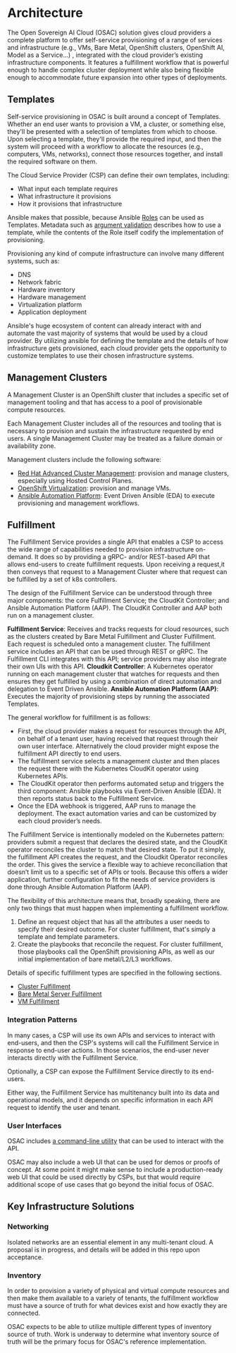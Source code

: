 # Architecture

The Open Sovereign AI Cloud (OSAC) solution gives cloud providers a complete platform
to offer self-service provisioning of a range of services and infrastructure (e.g., VMs, Bare Metal, 
OpenShift clusters, OpenShift AI, Model as a Service...) , integrated with the cloud provider’s existing infrastructure
components. It features a fulfillment workflow that is powerful enough to handle
complex cluster deployment while also being flexible enough to accommodate
future expansion into other types of deployments.

## Templates

Self-service provisioning in OSAC is built around a concept of Templates.
Whether an end user wants to provision a VM, a cluster, or something else,
they'll be presented with a selection of templates from which to choose. Upon
selecting a template, they'll provide the required input, and then the system
will proceed with a workflow to allocate the resources (e.g., computers, VMs, networks), connect those resources together, and install the required software on them.

The Cloud Service Provider (CSP) can define their own templates, including:

* What input each template requires
* What infrastructure it provisions
* How it provisions that infrastructure

Ansible makes that possible, because Ansible
[Roles](https://docs.ansible.com/ansible/latest/playbook_guide/playbooks_reuse_roles.html)
can be used as Templates. Metadata such as [argument
validation](https://docs.ansible.com/ansible/latest/playbook_guide/playbooks_reuse_roles.html#role-argument-validation)
describes how to use a template, while the contents of the Role itself codify
the implementation of provisioning.

Provisioning any kind of compute infrastructure can involve many different systems, such as:

* DNS
* Network fabric
* Hardware inventory
* Hardware management
* Virtualization platform
* Application deployment

Ansible's huge ecosystem of content can already interact with and automate the
vast majority of systems that would be used by a cloud provider. By utilizing
ansible for defining the template and the details of how infrastructure gets
provisioned, each cloud provider gets the opportunity to customize templates to
use their chosen infrastructure systems.

## Management Clusters

A Management Cluster is an OpenShift cluster that includes a specific set of
management tooling and that has access to a pool of provisionable compute
resources.

Each Management Cluster includes all of the resources and tooling that is
necessary to provision and sustain the infrastructure requested by end users. A
single Management Cluster may be treated as a failure domain or availability
zone.

Management clusters include the following software:

* [Red Hat Advanced Cluster Management](https://www.redhat.com/en/technologies/management/advanced-cluster-management): provision and manage clusters, especially using Hosted Control Planes.
* [OpenShift Virtualization](https://www.redhat.com/en/technologies/cloud-computing/openshift/virtualization): provision and manage VMs.
* [Ansible Automation Platform](https://www.redhat.com/en/technologies/management/ansible): Event Driven Ansible (EDA) to execute provisioning and management workflows.

## Fulfillment

The Fulfillment Service provides a single API that enables a CSP to access the
wide range of capabilities needed to provision infrastructure on-demand. It does
so by providing a gRPC- and/or REST-based API that allows end-users to create fulfillment
requests. Upon receiving a request,it then conveys that request to a Management
Cluster where that request can be fulfilled by a set of k8s controllers.

The design of the Fulfillment Service can be understood through three major
components: the core Fulfillment Service; the CloudKit Controller; and Ansible
Automation Platform (AAP). The CloudKit Controller and AAP both run on a
management cluster.

**Fulfillment Service**: Receives and tracks requests for cloud resources, such as the clusters created by Bare Metal Fulfillment and Cluster Fulfillment. Each request is scheduled onto a management cluster. The fulfillment service includes an API that can be used through REST or gRPC. The Fulfillment CLI integrates with this API; service providers may also integrate their own UIs with this API.
**Cloudkit Controller**: A Kubernetes operator running on each management cluster that watches for requests and then ensures they get fulfilled by using a combination of direct automation and delegation to Event Driven Ansible.
**Ansible Automation Platform (AAP)**: Executes the majority of provisioning steps by running the associated Templates.

The general workflow for fulfillment is as follows:

* First, the cloud provider makes a request for resources through the API, on behalf of a tenant user, having received that request through their own user interface. Alternatively the cloud provider might expose the fulfillment API directly to end users.
* The fulfillment service selects a management cluster and then places the request there with the Kubernetes CloudKit operator using Kubernetes APIs.
* The CloudKit operator then performs automated setup and triggers the third component: Ansible playbooks via Event-Driven Ansible (EDA). It then reports status back to the Fulfillment Service.
* Once the EDA webhook is triggered, AAP runs to manage the deployment. The exact automation varies and can be customized by each cloud provider’s needs.

The Fulfillment Service is intentionally modeled on the Kubernetes pattern:
providers submit a request that declares the desired state, and the CloudKit
operator reconciles the cluster to match that desired state. To put it simply, the
fulfillment API creates the request, and the Cloudkit Operator reconciles the
order. This gives the service a flexible way to achieve reconciliation that
doesn’t limit us to a specific set of APIs or tools. Because this offers a wider
application, further configuration to fit the needs of service providers is done
through Ansible Automation Platform (AAP).

The flexibility of this architecture means that, broadly speaking, there are
only two things that must happen when implementing a fulfillment workflow.

1. Define an request object that has all the attributes a user needs to specify their desired outcome. For cluster fulfillment, that's simply a template and template parameters.
2. Create the playbooks that reconcile the request. For cluster fulfillment, those playbooks call the OpenShift provisioning APIs, as well as our initial implementation of bare metal/L2/L3 workflows.

Details of specific fulfillment types are specified in the following sections.

* [Cluster Fulfillment](cluster-fulfillment.md)
* [Bare Metal Server Fulfillment](bm-server-fulfillment.md)
* [VM Fulfillment](vm-fulfillment.md)

### Integration Patterns

In many cases, a CSP will use its own APIs and services to interact with
end-users, and then the CSP's systems will call the Fulfillment Service in
response to end-user actions. In those scenarios, the end-user never interacts
directly with the Fulfillment Service.

Optionally, a CSP can expose the Fulfillment Service directly to its end-users.

Either way, the Fulfillment Service has multitenancy built into its data and
operational models, and it depends on specific information in each API request
to identify the user and tenant.

### User Interfaces

OSAC includes [a command-line
utility](https://github.com/innabox/fulfillment-cli) that can be used to
interact with the API.

OSAC may also include a web UI that can be used for demos or proofs of concept.
At some point it might make sense to include a production-ready web UI that could
be used directly by CSPs, but that would require additional scope of use cases
that go beyond the initial focus of OSAC.

## Key Infrastructure Solutions

### Networking

Isolated networks are an essential element in any multi-tenant cloud. A proposal
is in progress, and details will be added in this repo upon acceptance.

### Inventory

In order to provision a variety of physical and virtual compute resources and then
make them available to a variety of tenants, the fulfillment workflow must have
a source of truth for what devices exist and how exactly they are connected.

OSAC expects to be able to utilize multiple different types of inventory source
of truth. Work is underway to determine what inventory source of truth will be
the primary focus for OSAC's reference implementation.
